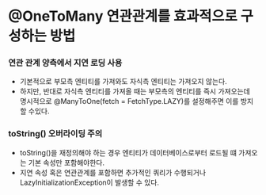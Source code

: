 # @OneToMany 연관관계를 효과적으로 구성하는 방법

### 연관 관계 양측에서 지연 로딩 사용
- 기본적으로 부모측 엔티티를 가져와도 자식측 엔티티는 가져오지 않는다.
- 하지만, 반대로 자식측 엔티티를 가져올 때는 부모측의 엔티티를 즉시 가져오는데 명시적으로 @ManyToOne(fetch = FetchType.LAZY)를 설정해주면 이를 방지할 수있다.

### toString() 오버라이딩 주의
- toString()을 재정의해야 하는 경우 엔티티가 데이터베이스로부터 로드될 떄 가져오는 기본 속성만 포함해야한다.
- 지연 속성 혹은 연관관계를 포함하면 추가적인 쿼리가 수행되거나 LazyInitializationException이 발생할 수 있다.

